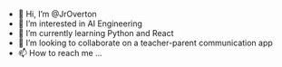 - 👋 Hi, I’m @JrOverton
- 👀 I’m interested in AI Engineering
- 🌱 I’m currently learning Python and React
- 💞️ I’m looking to collaborate on a teacher-parent communication app
- 📫 How to reach me ...

<!---
JrOverton/JrOverton is a ✨ special ✨ repository because its `README.md` (this file) appears on your GitHub profile.
You can click the Preview link to take a look at your changes.
--->

